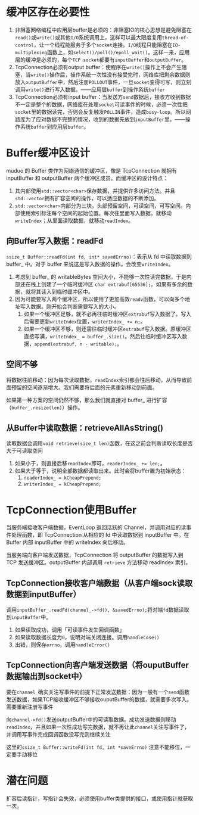 # 缓冲区存在必要性

1. 非阻塞网络编程中应用层buffer是必须的：非阻塞IO的核心思想是避免阻塞在`read()`或`write()`或其他`I/O`系统调用上，这样可以最大限度复用`thread-of-control`，让一个线程能服务于多个`socket`连接。`I/O`线程只能阻塞在`IO-multiplexing`函数上，如`select()/poll()/epoll_wait()`。这样一来，应用层的缓冲是必须的，每个`TCP socket`都要有`inputBuffer`和`outputBuffer`。
2. TcpConnection必须有output buffer：使程序在`write()`操作上不会产生阻塞，当`write()`操作后，操作系统一次性没有接受完时，网络库把剩余数据则放入`outputBuffer`中，然后注册`POLLOUT`事件，一旦`socket`变得可写，则立刻调用`write()`进行写入数据。——应用层`buffer`到操作系统`buffer`
3. TcpConnection必须有input buffer：当发送方`send`数据后，接收方收到数据不一定是整个的数据，网络库在处理`socket`可读事件的时候，必须一次性把`socket`里的数据读完，否则会反复触发`POLLIN`事件，造成`busy-loop`。所以网路库为了应对数据不完整的情况，收到的数据先放到`inputBuffer`里。——操作系统`buffer`到应用层`buffer`。

# Buffer缓冲区设计
muduo 的 Buffer 类作为网络通信的缓冲区，像是 TcpConnection 就拥有 inputBuffer 和 outputBuffer 两个缓冲区成员。而缓冲区的设计特点：

1. 其内部使用`std::vector<char>`保存数据，并提供许多访问方法。并且`std::vector`拥有扩容空间的操作，可以适应数据的不断添加。
2. `std::vector<char>`内部分为三块，头部预留空间，可读空间，可写空间。内部使用索引标注每个空间的起始位置。每次往里面写入数据，就移动`writeIndex`；从里面读取数据，就移动`readIndex`。


## 向Buffer写入数据：readFd
`ssize_t Buffer::readFd(int fd, int* savedErrno)`：表示从 fd 中读取数据到 buffer_ 中。对于 buffer 来说这是写入数据的操作，会改变`writeIndex`。

1. 考虑到 buffer_ 的 writableBytes 空间大小，不能够一次性读完数据，于是内部还在栈上创建了一个临时缓冲区 `char extrabuf[65536];`。如果有多余的数据，就将其读入到临时缓冲区中。
2. 因为可能要写入两个缓冲区，所以使用了更加高效`readv`函数，可以向多个地址写入数据。刚开始会判断需要写入的大小。
   1. 如果一个缓冲区足够，就不必再往临时缓冲区`extrabuf`写入数据了。写入后需要更新`writeIndex`位置，`writerIndex_ += n;`。
   2. 如果一个缓冲区不够，则还需往临时缓冲区`extrabuf`写入数据。原缓冲区直接写满，`writeIndex_ = buffer_.size()`。然后往临时缓冲区写入数据，`append(extrabuf, n - writable);`。

## 空间不够
将数据往前移动：因为每次读取数据，`readIndex`索引都会往后移动，从而导致前面预留的空间逐渐增大。我们需要将后面的元素重新移动到前面。

如果第一种方案的空间仍然不够，那么我们就直接对 buffer_ 进行扩容（`buffer_.resize(len)`）操作。

## 从Buffer中读取数据：retrieveAllAsString()

读取数据会调用`void retrieve(size_t len)`函数，在这之前会判断读取长度是否大于可读取空间

1. 如果小于，则直接后移`readIndex`即可，`readerIndex_ += len;`。
2. 如果大于等于，说明全部数据都读取出来。此时会将buffer置为初始状态：
   1. `readerIndex_ = kCheapPrepend;`
   2. `writerIndex_ = kCheapPrepend;`


# TcpConnection使用Buffer

当服务端接收客户端数据，EventLoop 返回活跃的 Channel，并调用对应的读事件处理函数，即 TcpConnection 从相应的 fd 中读取数据到 inputBuffer 中。在 Buffer 内部 inputBuffer 中的 writeIndex 向后移动。

当服务端向客户端发送数据，TcpConnection 将 outputBuffer 的数据写入到 TCP 发送缓冲区。outputBuffer 内部调用 `retrieve` 方法移动 readIndex 索引。

## TcpConnection接收客户端数据（从客户端sock读取数据到inputBuffer）

调用`inputBuffer_.readFd(channel_->fd(), &savedErrno);`将对端`fd`数据读取到`inputBuffer`中。
   1. 如果读取成功，调用「可读事件发生回调函数」
   2. 如果读取数据长度为`0`，说明对端关闭连接。调用`handleCose()`
   3. 出错，则保存`errno`，调用`handleError()`

## TcpConnection向客户端发送数据（将ouputBuffer数据输出到socket中）

要在`channel_`确实关注写事件的前提下正常发送数据：因为一般有一个`send`函数发送数据，如果TCP接收缓冲区不够接收ouputBuffer的数据，就需要多次写入。需要重新注册写事件


向`channel->fd()`发送outputBuffer中的可读取数据。成功发送数据则移动`readIndex`，并且如果一次性成功写完数据，就不再让此`channel`关注写事件了，并调用写事件完成回调函数没写完则继续关注

这里的`ssize_t Buffer::writeFd(int fd, int *saveErrno)` 注意不能移位，一定要手动移位

# 潜在问题
扩容后读指针，写指针会失效，必须使用buffer类提供的接口，或使用指针就获取一次。